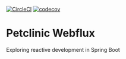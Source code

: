 [![CircleCI](https://circleci.com/gh/DaDom/petclinic-webflux.svg?style=svg)](https://circleci.com/gh/DaDom/petclinic-webflux)
[![codecov](https://codecov.io/gh/DaDom/petclinic-webflux/branch/master/graph/badge.svg)](https://codecov.io/gh/DaDom/petclinic-webflux)

# Petclinic Webflux
Exploring reactive development in Spring Boot
